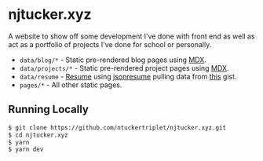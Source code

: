 # njtucker.xyz

A website to show off some development I've done with front end as well as act as a portfolio of projects I've done for school or personally.

- `data/blog/*` - Static pre-rendered blog pages using [MDX](https://github.com/mdx-js/mdx).
- `data/projects/*` - Static pre-rendered project pages using [MDX](https://github.com/mdx-js/mdx).
- `data/resume` - [Resume](https://njtucker.xyz/resume) using [jsonresume](https://jsonresume.org/) pulling data from [this](https://gist.github.com/ntuckertriplet/1dfb7279cf4512603552574f6f20fa27) gist.
- `pages/*` - All other static pages.

## Running Locally

```bash
$ git clone https://github.com/ntuckertriplet/njtucker.xyz.git
$ cd njtucker.xyz
$ yarn
$ yarn dev
```
